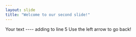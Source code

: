 ```yaml
---
layout: slide
title: "Welcome to our second slide!"
---
```

Your text  ---- adding to line 5
Use the left arrow to go back!
